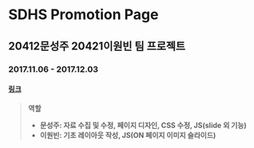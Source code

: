 # SDHS Promotion Page
## 20412문성주 20421이원빈 팀 프로젝트
### 2017.11.06 - 2017.12.03
#### [링크](http://222.110.147.61/ss1/)
> __역할__
> - __문성주: 자료 수집 및 수정, 페이지 디자인, CSS 수정, JS(slide 외 기능)__
> - __이원빈: 기초 레이아웃 작성, JS(ON 페이지 이미지 슬라이드)__
